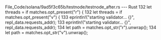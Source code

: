 File_Code/solana/9ad5f3c65b/testnode/testnode_after.rs --- Rust
132     let threads = if matches.opt_present("r") {                                                                                                          132     let threads = if matches.opt_present("v") {
133         eprintln!("starting validator... {}", repl_data.requests_addr);                                                                                  133         eprintln!("starting validator... {}", repl_data.requests_addr);
134         let path = matches.opt_str("r").unwrap();                                                                                                        134         let path = matches.opt_str("v").unwrap();

